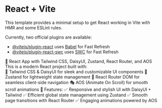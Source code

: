 # React + Vite

This template provides a minimal setup to get React working in Vite with HMR and some ESLint rules.

Currently, two official plugins are available:

- [@vitejs/plugin-react](https://github.com/vitejs/vite-plugin-react/blob/main/packages/plugin-react/README.md) uses [Babel](https://babeljs.io/) for Fast Refresh
- [@vitejs/plugin-react-swc](https://github.com/vitejs/vite-plugin-react-swc) uses [SWC](https://swc.rs/) for Fast Refresh

🚀 React App with
Tailwind CSS, DaisyUI, Zustand, React Router, and AOS
This is a modern React project built with:  
🌟 Tailwind CSS & DaisyUI for sleek and customizable UI components
🔄 Zustand for lightweight state management
🔀 React Router DOM for seamless client-side navigation
🎭 AOS (Animate On Scroll) for smooth scroll animations
📌 Features:
✅ Responsive and stylish UI with DaisyUI + Tailwind
✅ Efficient global state management using Zustand
✅ Smooth page transitions with React Router
✅ Engaging animations powered by AOS
